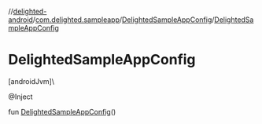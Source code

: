 //[delighted-android](../../../index.md)/[com.delighted.sampleapp](../index.md)/[DelightedSampleAppConfig](index.md)/[DelightedSampleAppConfig](-delighted-sample-app-config.md)

# DelightedSampleAppConfig

[androidJvm]\

@Inject

fun [DelightedSampleAppConfig](-delighted-sample-app-config.md)()
